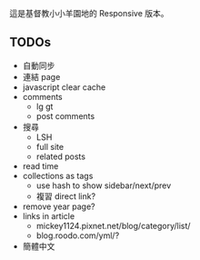 這是基督教小小羊園地的 Responsive 版本。

## TODOs
- 自動同步
- 連結 page
- javascript clear cache
- comments
  - lg gt
  - post comments
- 搜尋
  - LSH
  - full site
  - related posts
- read time
- collections as tags
  - use hash to show sidebar/next/prev
  - 複習 direct link?
- remove year page?
- links in article
  - mickey1124.pixnet.net/blog/category/list/
  - blog.roodo.com/yml/?
- 簡體中文
